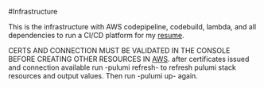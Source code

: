 #Infrastructure

This is the infrastructure with AWS codepipeline, codebuild, lambda, and all dependencies to run a CI/CD platform for my [resume](https://github.com/aliciousness/resume).

CERTS AND CONNECTION MUST BE VALIDATED IN THE CONSOLE BEFORE CREATING OTHER RESOURCES IN [AWS](https://aws.amazon.com/).
after certificates issued and connection available run -pulumi refresh- to refresh pulumi stack resources and output values. Then run -pulumi up- again.

